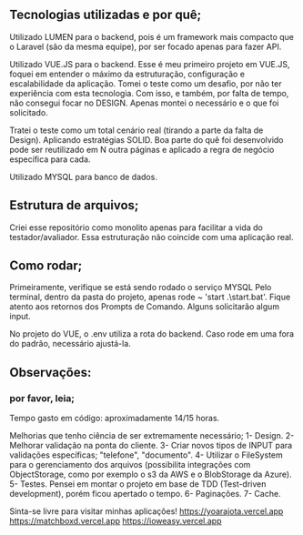 ## Tecnologias utilizadas e por quê;
Utilizado LUMEN para o backend, pois é um framework mais compacto que o Laravel (são da mesma equipe), por ser focado apenas para fazer API. 

Utilizado VUE.JS para o backend. Esse é meu primeiro projeto em VUE.JS, foquei em entender o máximo da estruturação, configuração e escalabilidade da aplicação. Tomei o teste como um desafio, por não ter experiência com esta tecnologia. Com isso, e também, por falta de tempo, não consegui focar no DESIGN. Apenas montei o necessário e o que foi solicitado.

Tratei o teste como um total cenário real (tirando a parte da falta de Design). Aplicando estratégias SOLID. Boa parte do quê foi desenvolvido pode ser reutilizado em N outra páginas e aplicado a regra de negócio específica para cada.

Utilizado MYSQL para banco de dados. 

## Estrutura de arquivos;
Criei esse repositório como monolito apenas para facilitar a vida do testador/avaliador. Essa estruturação não coincide com uma aplicação real.

## Como rodar;
Primeiramente, verifique se está sendo rodado o serviço MYSQL
Pelo terminal, dentro da pasta do projeto, apenas rode ~ 'start .\start.bat'.
Fique atento aos retornos dos Prompts de Comando. Alguns solicitarão algum input.

No projeto do VUE, o .env utiliza a rota do backend. Caso rode em uma fora do padrão, necessário ajustá-la.

## Observações:
### por favor, leia;

Tempo gasto em código: aproximadamente 14/15 horas.

Melhorias que tenho ciência de ser extremamente necessário; 
1- Design.
2- Melhorar validação na ponta do cliente.
3- Criar novos tipos de INPUT para validações específicas; "telefone", "documento".
4- Utilizar o FileSystem para o gerenciamento dos arquivos (possibilita integrações com ObjectStorage, como por exemplo o s3 da AWS e o BlobStorage da Azure).
5- Testes. Pensei em montar o projeto em base de TDD (Test-driven development), porém ficou apertado o tempo.
6- Paginações.
7- Cache.

Sinta-se livre para visitar minhas aplicações!
https://yoarajota.vercel.app
https://matchboxd.vercel.app
https://ioweasy.vercel.app